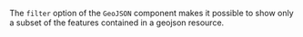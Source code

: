 The `filter` option of the `GeoJSON` component makes it possible to show only a subset of the features contained in a geojson resource.